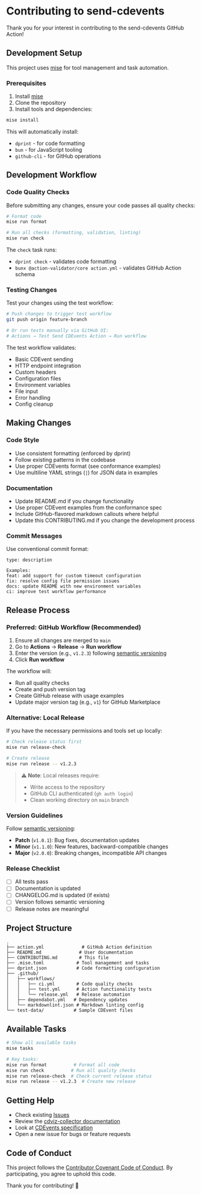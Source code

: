 # Contributing to send-cdevents

Thank you for your interest in contributing to the send-cdevents GitHub Action!

## Development Setup

This project uses [mise](https://mise.jdx.dev/) for tool management and task automation.

### Prerequisites

1. Install [mise](https://mise.jdx.dev/getting-started.html)
2. Clone the repository
3. Install tools and dependencies:

```bash
mise install
```

This will automatically install:

- `dprint` - for code formatting
- `bun` - for JavaScript tooling
- `github-cli` - for GitHub operations

## Development Workflow

### Code Quality Checks

Before submitting any changes, ensure your code passes all quality checks:

```bash
# Format code
mise run format

# Run all checks (formatting, validation, linting)
mise run check
```

The `check` task runs:

- `dprint check` - validates code formatting
- `bunx @action-validator/core action.yml` - validates GitHub Action schema

### Testing Changes

Test your changes using the test workflow:

```bash
# Push changes to trigger test workflow
git push origin feature-branch

# Or run tests manually via GitHub UI:
# Actions → Test Send CDEvents Action → Run workflow
```

The test workflow validates:

- Basic CDEvent sending
- HTTP endpoint integration
- Custom headers
- Configuration files
- Environment variables
- File input
- Error handling
- Config cleanup

## Making Changes

### Code Style

- Use consistent formatting (enforced by dprint)
- Follow existing patterns in the codebase
- Use proper CDEvents format (see conformance examples)
- Use multiline YAML strings (`|`) for JSON data in examples

### Documentation

- Update README.md if you change functionality
- Use proper CDEvent examples from the conformance spec
- Include GitHub-flavored markdown callouts where helpful
- Update this CONTRIBUTING.md if you change the development process

### Commit Messages

Use conventional commit format:

```
type: description

Examples:
feat: add support for custom timeout configuration
fix: resolve config file permission issues
docs: update README with new environment variables
ci: improve test workflow performance
```

## Release Process

### Preferred: GitHub Workflow (Recommended)

1. Ensure all changes are merged to `main`
2. Go to **Actions** → **Release** → **Run workflow**
3. Enter the version (e.g., `v1.2.3`) following [semantic versioning](https://semver.org/)
4. Click **Run workflow**

The workflow will:

- Run all quality checks
- Create and push version tag
- Create GitHub release with usage examples
- Update major version tag (e.g., `v1`) for GitHub Marketplace

### Alternative: Local Release

If you have the necessary permissions and tools set up locally:

```bash
# Check release status first
mise run release-check

# Create release
mise run release -- v1.2.3
```

> **⚠️ Note**: Local releases require:
>
> - Write access to the repository
> - GitHub CLI authenticated (`gh auth login`)
> - Clean working directory on `main` branch

### Version Guidelines

Follow [semantic versioning](https://semver.org/):

- **Patch** (`v1.0.1`): Bug fixes, documentation updates
- **Minor** (`v1.1.0`): New features, backward-compatible changes
- **Major** (`v2.0.0`): Breaking changes, incompatible API changes

### Release Checklist

- [ ] All tests pass
- [ ] Documentation is updated
- [ ] CHANGELOG.md is updated (if exists)
- [ ] Version follows semantic versioning
- [ ] Release notes are meaningful

## Project Structure

```
.
├── action.yml              # GitHub Action definition
├── README.md              # User documentation
├── CONTRIBUTING.md        # This file
├── .mise.toml            # Tool management and tasks
├── dprint.json           # Code formatting configuration
├── .github/
│   ├── workflows/
│   │   ├── ci.yml        # Code quality checks
│   │   ├── test.yml      # Action functionality tests
│   │   └── release.yml   # Release automation
│   ├── dependabot.yml   # Dependency updates
│   └── markdownlint.json # Markdown linting config
└── test-data/           # Sample CDEvent files
```

## Available Tasks

```bash
# Show all available tasks
mise tasks

# Key tasks:
mise run format          # Format all code
mise run check          # Run all quality checks  
mise run release-check  # Check current release status
mise run release -- v1.2.3  # Create new release
```

## Getting Help

- Check existing [Issues](https://github.com/cdviz-dev/send-cdevents/issues)
- Review the [cdviz-collector documentation](https://github.com/cdviz-dev/cdviz-collector)
- Look at [CDEvents specification](https://cdevents.dev/)
- Open a new issue for bugs or feature requests

## Code of Conduct

This project follows the [Contributor Covenant Code of Conduct](https://www.contributor-covenant.org/version/2/1/code_of_conduct/). By participating, you agree to uphold this code.

Thank you for contributing! 🎉
